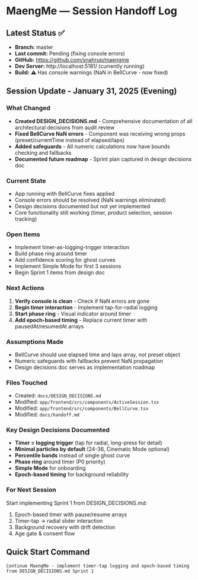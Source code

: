 # MaengMe — Session Handoff Log

## Latest Status ✅  
- **Branch:** master
- **Last commit:** Pending (fixing console errors)
- **GitHub:** https://github.com/snahrup/maengme
- **Dev Server:** http://localhost:5181/ (currently running)
- **Build:** ⚠️ Has console warnings (NaN in BellCurve - now fixed)

## Session Update - January 31, 2025 (Evening)

### What Changed
- **Created DESIGN_DECISIONS.md** - Comprehensive documentation of all architectural decisions from audit review
- **Fixed BellCurve NaN errors** - Component was receiving wrong props (preset/currentTime instead of elapsed/laps)
- **Added safeguards** - All numeric calculations now have bounds checking and fallbacks
- **Documented future roadmap** - Sprint plan captured in design decisions doc

### Current State
- App running with BellCurve fixes applied
- Console errors should be resolved (NaN warnings eliminated)
- Design decisions documented but not yet implemented
- Core functionality still working (timer, product selection, session tracking)

### Open Items
- Implement timer-as-logging-trigger interaction
- Build phase ring around timer
- Add confidence scoring for ghost curves
- Implement Simple Mode for first 3 sessions
- Begin Sprint 1 items from design doc

### Next Actions
1. **Verify console is clean** - Check if NaN errors are gone
2. **Begin timer interaction** - Implement tap-for-radial logging
3. **Start phase ring** - Visual indicator around timer
4. **Add epoch-based timing** - Replace current timer with pausedAt/resumedAt arrays

### Assumptions Made
- BellCurve should use elapsed time and laps array, not preset object
- Numeric safeguards with fallbacks prevent NaN propagation
- Design decisions doc serves as implementation roadmap

### Files Touched
- Created: `docs/DESIGN_DECISIONS.md`
- Modified: `app/frontend/src/components/ActiveSession.tsx`
- Modified: `app/frontend/src/components/BellCurve.tsx`
- Modified: `docs/handoff.md`

### Key Design Decisions Documented
- **Timer = logging trigger** (tap for radial, long-press for detail)
- **Minimal particles by default** (24-36, Cinematic Mode optional)
- **Percentile bands** instead of single ghost curve
- **Phase ring** around timer (P0 priority)
- **Simple Mode** for onboarding
- **Epoch-based timing** for background reliability

### For Next Session
Start implementing Sprint 1 from DESIGN_DECISIONS.md:
1. Epoch-based timer with pause/resume arrays
2. Timer-tap → radial slider interaction
3. Background recovery with drift detection
4. Age gate & consent flow

## Quick Start Command
```
Continue MaengMe - implement timer-tap logging and epoch-based timing from DESIGN_DECISIONS.md Sprint 1
```